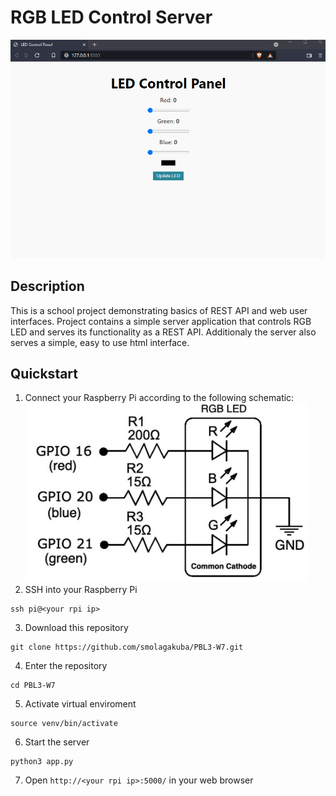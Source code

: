 # RGB LED Control Server

![Alt Text](/img/demo.gif)

## Description
This is a school project demonstrating basics of REST API and web user interfaces. Project contains a simple server application that controls RGB LED and serves its functionality as a REST API. Additionaly the server also serves a simple, easy to use html interface.

## Quickstart
1. Connect your Raspberry Pi according to the following schematic:
![Alt](/img/schematic.jpg)
2. SSH into your Raspberry Pi
```
ssh pi@<your rpi ip>
```
3. Download this repository
```
git clone https://github.com/smolagakuba/PBL3-W7.git
```
4. Enter the repository
```
cd PBL3-W7
```
5. Activate virtual enviroment
```
source venv/bin/activate
```
6. Start the server
```
python3 app.py
```
7. Open `http://<your rpi ip>:5000/` in your web browser